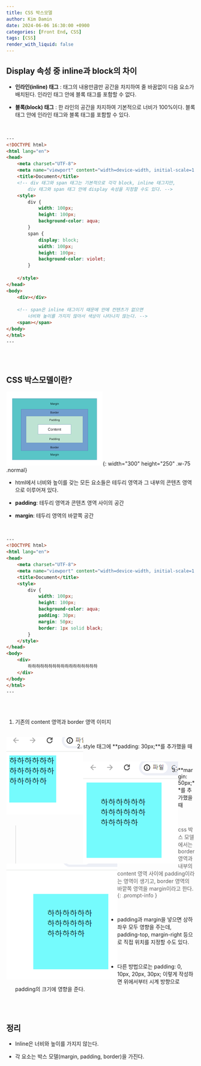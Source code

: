```yaml
---
title: CSS 박스모델
author: Kim Damin
date: 2024-06-06 16:30:00 +0900
categories: [Front End, CSS]
tags: [CSS]
render_with_liquid: false
---
```


## Display 속성 중 inline과 block의 차이

- **인라인(inline) 태그**
: 태그의 내용만큼만 공간을 차지하여 줄 바꿈없이 다음 요소가 배치된다. 인라인 태그 안에 블록 태그를 포함할 수 없다.

- **블록(block) 태그**
: 한 라인의 공간을 차지하여 기본적으로 너비가 100%이다. 블록 태그 안에 인라인 태그와 블록 태그를 포함할 수 있다.

<br/>

```html
---
<!DOCTYPE html>
<html lang="en">
<head>
    <meta charset="UTF-8">
    <meta name="viewport" content="width=device-width, initial-scale=1.0">
    <title>Document</title>
    <!-- div 태그와 span 태그는 기본적으로 각각 block, inline 태그지만,
        div 태그와 span 태그 안에 display 속성을 지정할 수도 있다. -->
    <style>
        div {
            width: 100px;
            height: 100px;
            background-color: aqua;
        }
        span {
            display: block;
            width: 100px;
            height: 100px;
            background-color: violet;
        }

    </style>
</head>
<body>
    <div></div>

    <!-- span은 inline 태그이기 때문에 안에 컨텐츠가 없으면
        너비와 높이를 가지지 않아서 색상이 나타나지 않는다. -->
    <span></span>
</body>
</html>
---
```
<br/><br/>

## CSS 박스모델이란?

![Desktop View](assets/img/css/boxmodel.png){: width="300" height="250" .w-75 .normal}

* html에서 너비와 높이를 갖는 모든 요소들은 테두리 영역과 그 내부의 콘텐츠 영역으로 이루어져 있다.

- **padding**: 테두리 영역과 콘텐츠 영역 사이의 공간

- **margin**: 테두리 영역의 바깥쪽 공간

<br/>

```html
---
<!DOCTYPE html>
<html lang="en">
<head>
    <meta charset="UTF-8">
    <meta name="viewport" content="width=device-width, initial-scale=1.0">
    <title>Document</title>
    <style>
        div {
            width: 100px;
            height: 100px;
            background-color: aqua;
            padding: 30px;
            margin: 50px;
            border: 1px solid black;
        }
    </style>
</head>
<body>
    <div>
        하하하하하하하하하하하하하하하하하
    </div>
</body>
</html>
---
```
<br/><br/>

1. 기존의 content 영역과 border 영역 이미지
<br/>
<img src="assets/img/css/origin.png" align="left"/>

2. style 태그에 **padding: 30px;**를 추가했을 때
<br/>
<img src="assets/img/css/padding.png" align="left"/>

3. **margin: 50px;**를 추가했을 때
<br/>
<img src="assets/img/css/margin.png" align="left"/>



> css 박스 모델에서는 border 영역과 내부의 content 영역 사이에 padding이라는 영역이 생기고, border 영역의 바깥쪽 영역을 margin이라고 한다.
{: .prompt-info }

<br/>

* padding과 margin을 넣으면 상하좌우 모두 영향을 주는데, padding-top, margin-right 등으로 직접 위치를 지정할 수도 있다.
<br/>

* 다른 방법으로는 padding: 0, 10px, 20px, 30px; 이렇게 작성하면 위에서부터 시계 방향으로 padding의 크기에 영향을 준다.

<br/><br/>

## 정리

- Inline은 너비와 높이를 가지지 않는다.

- 각 요소는 박스 모델(margin, padding, border)을 가진다.

<br/>